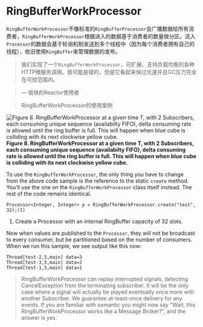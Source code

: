 # RingBufferWorkProcessor

`RingBufferWorkProcessor`不像标准的`RingBufferProcessor`会广播数据给所有消费者，`RingBufferWorkProcessor`根据进入的数据基于消费者的数量做分区。流入`Processor`的数据会基于轮询机制发送到多个线程中（因为每个消费者拥有自己的线程），依旧使用`RingBuffer`来管理数据的发布。

> 我们实现了一个`RingBufferWorkProcessor`，可扩展、支持负载均衡的各种HTTP微服务调用。我可能是错的，但是它看起来快过光速并且GC压力完全在可控范围内。

> — 愉快的Reactor使用者

> RingBufferWorkProcessor的使用案例

![Figure 8. RingBufferWorkProcessor at a given time T, with 2 Subscribers, each consuming unique sequence (availabilty FIFO), delta consuming rate is allowed until the ring buffer is full. This will happen when blue cube is colliding with its next clockwise yellow cube.](http://projectreactor.io/docs/reference/images/RBWP.png)
**Figure 8. RingBufferWorkProcessor at a given time T, with 2 Subscribers, each consuming unique sequence (availabilty FIFO), delta consuming rate is allowed until the ring buffer is full. This will happen when blue cube is colliding with its next clockwise yellow cube.**

To use the `RingBufferWorkProcessor`, the only thing you have to change from the above code sample is the reference to the static `create` method. You’ll use the one on the `RingBufferWorkProcessor` class itself instead. The rest of the code remains identical.

```
Processor<Integer, Integer> p = RingBufferWorkProcessor.create("test", 32);(1)
```
1. Create a Processor with an internal RingBuffer capacity of 32 slots.

Now when values are published to the `Processor`, they will not be broadcast to every consumer, but be partitioned based on the number of consumers. When we run this sample, we see output like this now:

```
Thread[test-2,5,main] data=3
Thread[test-3,5,main] data=2
Thread[test-1,5,main] data=1
```

> RingBufferWorkProcessor can replay interrupted signals, detecting CancelException from the terminating subscriber. It will be the only case where a signal will actually be played eventually once more with another Subscriber. We guarantee at-least-once delivery for any events. If you are familiar with semantic you might now say "Wait, this RingBufferWorkProcessor works like a Message Broker?", and the answer is yes.
